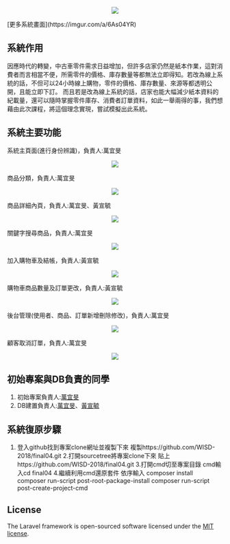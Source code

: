 <p align="center"><img src="https://i.imgur.com/3sa8Llu.png"></p>
 [更多系統畫面](https://imgur.com/a/6As04YR)

## 系統作用
因應時代的轉變，中古車零件需求日益增加，但許多店家仍然是紙本作業，這對消費者而言相當不便，所需零件的價格、庫存數量等都無法立即得知。若改為線上系統的話，不但可以24小時線上購物，零件的價格、庫存數量、來源等都透明公開，且能立即下訂。
而且若是改為線上系統的話，店家也能大幅減少紙本資料的紀載量，還可以隨時掌握零件庫存、消費者訂單資料，如此一舉兩得的事，我們想藉由此次課程，將這個理念實現，嘗試模擬出此系統。

## 系統主要功能
系統主頁面(進行身份辨識)，負責人:萬宜旻
<p align="center"><img src="https://i.imgur.com/d0kpTWU.png"></p>
商品分類，負責人:萬宜旻
<p align="center"><img src="https://i.imgur.com/PIf2eyY.png"></p>
商品詳細內頁，負責人:萬宜旻、黃宣毓
<p align="center"><img src="https://i.imgur.com/INsyBPq.png"></p>
關鍵字搜尋商品，負責人:萬宜旻
<p align="center"><img src="https://i.imgur.com/glibvjs.png"></p>
加入購物車及結帳，負責人:黃宣毓
<p align="center"><img src="https://i.imgur.com/3jdQuHT.png"></p>
購物車商品數量及訂單更改，負責人:黃宣毓
<p align="center"><img src="https://i.imgur.com/bzX8y1k.png"></p>
後台管理(使用者、商品、訂單新增刪除修改)，負責人:萬宜旻
<p align="center"><img src="https://i.imgur.com/Y6FSH6C.png"></p>
顧客取消訂單，負責人:萬宜旻
<p align="center"><img src="https://i.imgur.com/hXBxHwj.png"></p>


## 初始專案與DB負責的同學
1. 初始專案負責人:[萬宜旻](https://github.com/3A532051)
2. DB建置負責人:[萬宜旻](https://github.com/3A532051)、[黃宣毓](https://github.com/3A532053)


## 系統復原步驟
1. 登入github找到專案clone網址並複製下來
複製https://github.com/WISD-2018/final04.git
2.打開sourcetree將專案clone下來
貼上https://github.com/WISD-2018/final04.git
3.打開cmd切至專案目錄
cmd輸入cd final04
4.繼續利用cmd還原套件
依序輸入
composer install
composer run-script post-root-package-install
composer run-script post-create-project-cmd

## License

The Laravel framework is open-sourced software licensed under the [MIT license](https://opensource.org/licenses/MIT).
